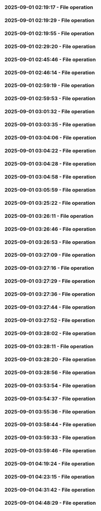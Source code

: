 ### 2025-09-01 02:19:17 - File operation
### 2025-09-01 02:19:29 - File operation
### 2025-09-01 02:19:55 - File operation
### 2025-09-01 02:29:20 - File operation
### 2025-09-01 02:45:46 - File operation
### 2025-09-01 02:46:14 - File operation
### 2025-09-01 02:59:19 - File operation
### 2025-09-01 02:59:53 - File operation
### 2025-09-01 03:01:32 - File operation
### 2025-09-01 03:03:35 - File operation
### 2025-09-01 03:04:06 - File operation
### 2025-09-01 03:04:22 - File operation
### 2025-09-01 03:04:28 - File operation
### 2025-09-01 03:04:58 - File operation
### 2025-09-01 03:05:59 - File operation
### 2025-09-01 03:25:22 - File operation
### 2025-09-01 03:26:11 - File operation
### 2025-09-01 03:26:46 - File operation
### 2025-09-01 03:26:53 - File operation
### 2025-09-01 03:27:09 - File operation
### 2025-09-01 03:27:16 - File operation
### 2025-09-01 03:27:29 - File operation
### 2025-09-01 03:27:36 - File operation
### 2025-09-01 03:27:44 - File operation
### 2025-09-01 03:27:52 - File operation
### 2025-09-01 03:28:02 - File operation
### 2025-09-01 03:28:11 - File operation
### 2025-09-01 03:28:20 - File operation
### 2025-09-01 03:28:56 - File operation
### 2025-09-01 03:53:54 - File operation
### 2025-09-01 03:54:37 - File operation
### 2025-09-01 03:55:36 - File operation
### 2025-09-01 03:58:44 - File operation
### 2025-09-01 03:59:33 - File operation
### 2025-09-01 03:59:46 - File operation
### 2025-09-01 04:19:24 - File operation
### 2025-09-01 04:23:15 - File operation
### 2025-09-01 04:31:42 - File operation
### 2025-09-01 04:48:29 - File operation
